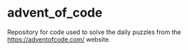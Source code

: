 # advent_of_code
Repository for code used to solve the daily puzzles from the https://adventofcode.com/ website.
